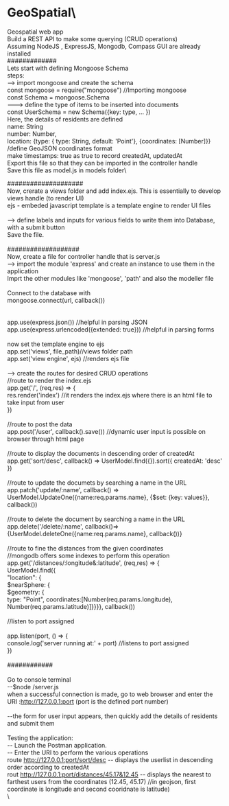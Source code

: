 # GeoSpatial\
Geospatial web app\
Build a REST API to make some querying (CRUD operations)\
Assuming NodeJS , ExpressJS, Mongodb, Compass GUI are already installed\
#############\
Lets start with defining Mongoose Schema\
steps: \
--> import mongoose and create the schema\
const mongoose = require("mongoose") //Importing mongoose\
const Schema = mongoose.Schema\
---> define the type of items to be inserted into documents\
const UserSchema = new Schema({key: type, ... })\
Here, the details of residents are defined\
name: String\
number: Number,\
location: {type: { type: String, default: 'Point'}, {coordinates: [Number]}} /define GeoJSON coordinates format\
make timestamps: true as true to record createdAt, updatedAt\
Export this file so that they can be imported in the controller handle\
Save this file as model.js in models folder\

####################\
Now, crerate a views folder and add index.ejs. This is essentially to develop views handle (to render UI)\
ejs - embeded javascript template is a template engine to render UI files\
\
--> define labels and inputs for various fields to write them into Database, with a submit button\
Save the file.\
\
###################\
Now, create a file for controller handle that is server.js\
--> import the module 'express' and create an instance to use them in the application\
Imprt the other modules like 'mongoose', 'path' and also the modeller file\
\
Connect to the database with\
mongoose.connect(url, callback())\
\
\
app.use(express.json()) //helpful in parsing JSON\
app.use(express.urlencoded({extended: true})) //helpful in parsing forms\
\
now set the template engine to ejs\
app.set('views', file_path)//views folder path\
app.set('view engine', ejs) //renders ejs file\
\
--> create the routes for desired CRUD operations\
//route to render the index.ejs\
app.get('/', (req,res) => {\
	res.render('index')    //it renders the index.ejs where there is an html file to take input from user\
})\
\
//route to post the data\
app.post('/user', callback().save())  //dynamic user input is possible on browser through html page\
\
//route to display the documents in descending order of createdAt\
app.get('sort/desc', callback() => UserModel.find({}).sort({ createdAt: 'desc' })\
\
//route to update the documets by searching a name in the URL\
app.patch('update/:name', callback() => UserModel.UpdateOne({name:req.params.name}, {$set: {key: values}}, callback())\
\
//route to delete the document by searching a name in the URL\
app.delete('/delete/:name', callback()=>{UserModel.deleteOne({name:req.params.name}, callback())}\
\
//route to fine the distances from the given coordinates\
//mongodb offers some indexes to perform this operation\
app.get('/distances/:longitude&:latitude', (req,res) => {\
	UserModel.find({\
			"location": { \
			 	$nearSphere: { \
			 		$geometry: {\
			 			type: "Point", coordinates:[Number(req.params.longitude), Number(req.params.latitude)]}}}}, callback())\
\
//listen to port assigned\
\
app.listen(port, () => { \
	console.log('server running at:' + port) //listens to port assigned\
})\
\
############\
\
Go to console terminal\
--$node /server.js\
when a successful connection is made, go to web browser and enter the URI :http://127.0.0.1:port (port is the defined port number)\
\
--the form for user input appears, then quickly add the details of residents and submit them\
\
Testing the application:\
-- Launch the Postman application.\
-- Enter the URI to perform the various operations\
route http://127.0.0.1:port/sort/desc -- displays the userlist in descending order according to createdAt\
rout http://127.0.0.1:port/distances/45.17&12.45 -- displays the nearest to farthest users from the coordinates (12.45, 45.17) //in geojson, first coordinate is longitude and second cooridnate is latitude)\
\


